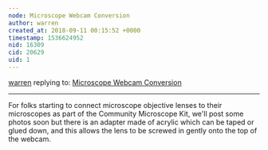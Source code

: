 ```yaml
---
node: Microscope Webcam Conversion
author: warren
created_at: 2018-09-11 00:15:52 +0000
timestamp: 1536624952
nid: 16309
cid: 20629
uid: 1
---
```




[warren](../profile/warren) replying to: [Microscope Webcam Conversion](../notes/bronwen/05-07-2018/microscope-webcam-conversion)

----
For folks starting to connect microscope objective lenses to their microscopes as part of the Community Microscope Kit, we'll post some photos soon but there is an adapter made of acrylic which can be taped or glued down, and this allows the lens to be screwed in gently onto the top of the webcam. 